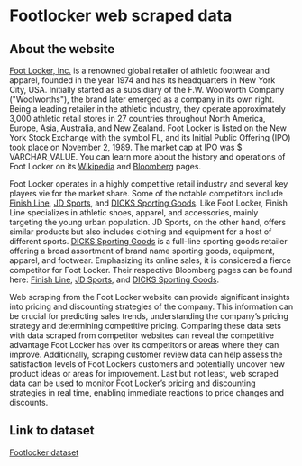 # Footlocker web scraped data 

## About the website

[Foot Locker, Inc.](https://www.footlocker.com/) is a renowned global retailer of athletic footwear and apparel, founded in the year 1974 and has its headquarters in New York City, USA. Initially started as a subsidiary of the F.W. Woolworth Company ("Woolworths"), the brand later emerged as a company in its own right. Being a leading retailer in the athletic industry, they operate approximately 3,000 athletic retail stores in 27 countries throughout North America, Europe, Asia, Australia, and New Zealand. Foot Locker is listed on the New York Stock Exchange with the symbol FL, and its Initial Public Offering (IPO) took place on November 2, 1989. The market cap at IPO was $ VARCHAR_VALUE. You can learn more about the history and operations of Foot Locker on its [Wikipedia](https://en.wikipedia.org/wiki/Foot_Locker) and [Bloomberg](https://www.bloomberg.com/profile/company/FL:US) pages. 

Foot Locker operates in a highly competitive retail industry and several key players vie for the market share. Some of the notable competitors include [Finish Line](https://www.finishline.com/), [JD Sports](https://www.jdsports.co.uk/), and [DICKS Sporting Goods](https://www.dickssportinggoods.com/). Like Foot Locker, Finish Line specializes in athletic shoes, apparel, and accessories, mainly targeting the young urban population. JD Sports, on the other hand, offers similar products but also includes clothing and equipment for a host of different sports. [DICKS Sporting Goods](https://en.wikipedia.org/wiki/Dicks_Sporting_Goods) is a full-line sporting goods retailer offering a broad assortment of brand name sporting goods, equipment, apparel, and footwear. Emphasizing its online sales, it is considered a fierce competitor for Foot Locker. Their respective Bloomberg pages can be found here: [Finish Line](https://www.bloomberg.com/profile/company/FINL:US), [JD Sports](https://www.bloomberg.com/profile/company/JD:LN), and [DICKS Sporting Goods](https://www.bloomberg.com/profile/company/DKS:US).

Web scraping from the Foot Locker website can provide significant insights into pricing and discounting strategies of the company. This information can be crucial for predicting sales trends, understanding the company’s pricing strategy and determining competitive pricing. Comparing these data sets with data scraped from competitor websites can reveal the competitive advantage Foot Locker has over its competitors or areas where they can improve. Additionally, scraping customer review data can help assess the satisfaction levels of Foot Lockers customers and potentially uncover new product ideas or areas for improvement. Last but not least, web scraped data can be used to monitor Foot Locker’s pricing and discounting strategies in real time, enabling immediate reactions to price changes and discounts.


## Link to **dataset**

[Footlocker dataset](https://www.databoutique.com/buy-data-list-subset/Footlocker%20web%20scraped%20data/r/recelOK42SZanhiqs)
